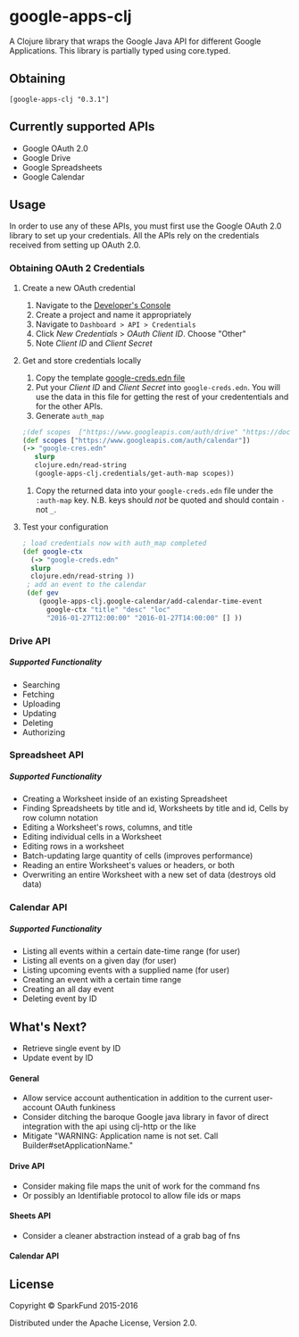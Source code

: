 # google-apps-clj

A Clojure library that wraps the Google Java API for different Google
Applications. This library is partially typed using core.typed.

## Obtaining

```
[google-apps-clj "0.3.1"]
```

## Currently supported APIs

* Google OAuth 2.0
* Google Drive
* Google Spreadsheets
* Google Calendar

## Usage
In order to use any of these APIs, you must first use the Google OAuth 2.0 library to set up your credentials. All the APIs rely on the credentials received from setting up OAuth 2.0.

### Obtaining OAuth 2 Credentials

1. Create a new OAuth credential 
    1. Navigate to the [Developer's Console](https://console.developers.google.com)
    2. Create a project and name it appropriately
    3. Navigate to `Dashboard > API > Credentials` 
    4. Click *New Credentials* > *OAuth Client ID*. Choose "Other" 
    5. Note *Client ID* and *Client Secret* 
1. Get and store credentials locally 
    1. Copy the template [google-creds.edn file](https://github.com/dunn-mat/google-apps-clj/blob/master/config/google-creds.edn.template)
    1. Put your *Client ID* and *Client Secret* into `google-creds.edn`. You will use the data in this file for getting the rest of your credententials and for the other APIs.
    1. Generate `auth_map` 
    ```clojure
   ;(def scopes  ["https://www.googleapis.com/auth/drive" "https://docs.google.com/feeds/" "https://spreadsheets.google.com/feeds" "https://www.googleapis.com/auth/calendar"] )
   (def scopes ["https://www.googleapis.com/auth/calendar"])
   (-> "google-cres.edn" 
       slurp 
       clojure.edn/read-string 
       (google-apps-clj.credentials/get-auth-map scopes))
    ```
    1. Copy the returned data into your `google-creds.edn` file under the `:auth-map` key. N.B. keys should _not_ be quoted and should contain `-` not `_`. 

1. Test your configuration
     ```clojure
     ; load credentials now with auth_map completed
     (def google-ctx 
       (-> "google-creds.edn" 
       slurp 
       clojure.edn/read-string ))
      ; add an event to the calendar
      (def gev 
         (google-apps-clj.google-calendar/add-calendar-time-event 
           google-ctx "title" "desc" "loc" 
           "2016-01-27T12:00:00" "2016-01-27T14:00:00" [] ))
      ```
 

### Drive API

##### Supported Functionality

* Searching
* Fetching
* Uploading
* Updating
* Deleting
* Authorizing

### Spreadsheet API

##### Supported Functionality

* Creating a Worksheet inside of an existing Spreadsheet
* Finding Spreadsheets by title and id, Worksheets by title and id, Cells by row column notation
* Editing a Worksheet's rows, columns, and title
* Editing individual cells in a Worksheet
* Editing rows in a worksheet
* Batch-updating large quantity of cells (improves performance)
* Reading an entire Worksheet's values or headers, or both
* Overwriting an entire Worksheet with a new set of data (destroys old data)

### Calendar API

##### Supported Functionality

* Listing all events within a certain date-time range (for user)
* Listing all events on a given day (for user)
* Listing upcoming events with a supplied name (for user)
* Creating an event with a certain time range
* Creating an all day event
* Deleting event by ID

## What's Next?

* Retrieve single event by ID
* Update event by ID

#### General

* Allow service account authentication in addition to the current
  user-account OAuth funkiness
* Consider ditching the baroque Google java library in favor of
  direct integration with the api using clj-http or the like
* Mitigate "WARNING: Application name is not set. Call Builder#setApplicationName."

#### Drive API
* Consider making file maps the unit of work for the command fns
* Or possibly an Identifiable protocol to allow file ids or maps

#### Sheets API
* Consider a cleaner abstraction instead of a grab bag of fns

#### Calendar API

## License

Copyright © SparkFund 2015-2016

Distributed under the Apache License, Version 2.0.
